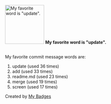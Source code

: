 <img src="https://my-badges.github.io/my-badges/favorite-word.png" alt="My favorite word is &quot;update&quot;." title="My favorite word is &quot;update&quot;." width="128">
<strong>My favorite word is &quot;update&quot;.</strong>
<br><br>

My favorite commit message words are:

1. update (used 36 times)
2. add (used 33 times)
3. readme.md (used 23 times)
4. merge (used 19 times)
5. screen (used 17 times)


Created by <a href="https://github.com/my-badges/my-badges">My Badges</a>